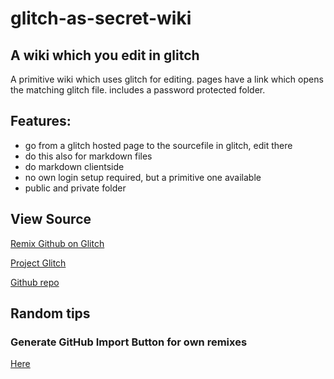 # glitch-as-secret-wiki

## A wiki which you edit in glitch

A primitive wiki which uses glitch for editing. pages have a link which opens the matching glitch file. includes a password protected folder.

## Features: 
* go from a glitch hosted page to the sourcefile in glitch, edit there
* do this also for markdown files
* do markdown clientside
* no own login setup required, but a primitive one available
* public and private folder

## View Source

[Remix Github on Glitch](https://glitch.com/edit/#!/import/github/lio-plays/glitch-as-secret-wiki)

[Project Glitch](https://familiar-caramel-organ.glitch.me/index.html)

[Github repo](https://github.com/lio-plays/glitch-as-secret-wiki)

## Random tips

### Generate GitHub Import Button for own remixes

[Here](https://github-import.glitch.me/)
